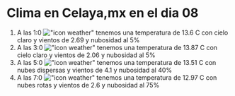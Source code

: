 # Clima en Celaya,mx en el dia 08

1. A las 1:0 !["icon weather"](http://openweathermap.org/img/w/01n.png) tenemos una temperatura de 13.6 C con cielo claro y  vientos de 2.69 y nubosidad al 5%
1. A las 3:0 !["icon weather"](http://openweathermap.org/img/w/01n.png) tenemos una temperatura de 13.87 C con cielo claro y  vientos de 2.06 y nubosidad al 5%
1. A las 5:0 !["icon weather"](http://openweathermap.org/img/w/03n.png) tenemos una temperatura de 13.51 C con nubes dispersas y  vientos de 4.1 y nubosidad al 40%
1. A las 7:0 !["icon weather"](http://openweathermap.org/img/w/04n.png) tenemos una temperatura de 12.97 C con nubes rotas y  vientos de 2.6 y nubosidad al 75%
